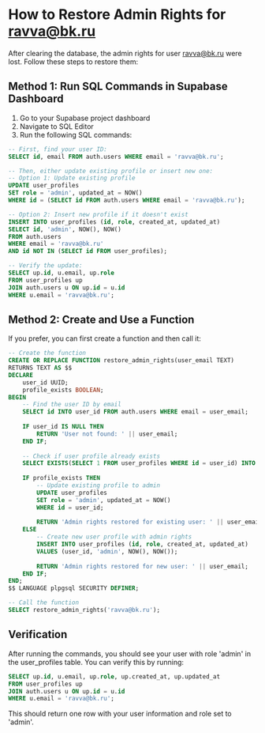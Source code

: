# How to Restore Admin Rights for ravva@bk.ru

After clearing the database, the admin rights for user ravva@bk.ru were lost. Follow these steps to restore them:

## Method 1: Run SQL Commands in Supabase Dashboard

1. Go to your Supabase project dashboard
2. Navigate to SQL Editor
3. Run the following SQL commands:

```sql
-- First, find your user ID:
SELECT id, email FROM auth.users WHERE email = 'ravva@bk.ru';

-- Then, either update existing profile or insert new one:
-- Option 1: Update existing profile
UPDATE user_profiles 
SET role = 'admin', updated_at = NOW()
WHERE id = (SELECT id FROM auth.users WHERE email = 'ravva@bk.ru');

-- Option 2: Insert new profile if it doesn't exist
INSERT INTO user_profiles (id, role, created_at, updated_at)
SELECT id, 'admin', NOW(), NOW()
FROM auth.users 
WHERE email = 'ravva@bk.ru'
AND id NOT IN (SELECT id FROM user_profiles);

-- Verify the update:
SELECT up.id, u.email, up.role 
FROM user_profiles up
JOIN auth.users u ON up.id = u.id
WHERE u.email = 'ravva@bk.ru';
```

## Method 2: Create and Use a Function

If you prefer, you can first create a function and then call it:

```sql
-- Create the function
CREATE OR REPLACE FUNCTION restore_admin_rights(user_email TEXT)
RETURNS TEXT AS $$
DECLARE
    user_id UUID;
    profile_exists BOOLEAN;
BEGIN
    -- Find the user ID by email
    SELECT id INTO user_id FROM auth.users WHERE email = user_email;
    
    IF user_id IS NULL THEN
        RETURN 'User not found: ' || user_email;
    END IF;
    
    -- Check if user profile already exists
    SELECT EXISTS(SELECT 1 FROM user_profiles WHERE id = user_id) INTO profile_exists;
    
    IF profile_exists THEN
        -- Update existing profile to admin
        UPDATE user_profiles 
        SET role = 'admin', updated_at = NOW()
        WHERE id = user_id;
        
        RETURN 'Admin rights restored for existing user: ' || user_email;
    ELSE
        -- Create new user profile with admin rights
        INSERT INTO user_profiles (id, role, created_at, updated_at)
        VALUES (user_id, 'admin', NOW(), NOW());
        
        RETURN 'Admin rights restored for new user: ' || user_email;
    END IF;
END;
$$ LANGUAGE plpgsql SECURITY DEFINER;

-- Call the function
SELECT restore_admin_rights('ravva@bk.ru');
```

## Verification

After running the commands, you should see your user with role 'admin' in the user_profiles table. You can verify this by running:

```sql
SELECT up.id, u.email, up.role, up.created_at, up.updated_at
FROM user_profiles up
JOIN auth.users u ON up.id = u.id
WHERE u.email = 'ravva@bk.ru';
```

This should return one row with your user information and role set to 'admin'.